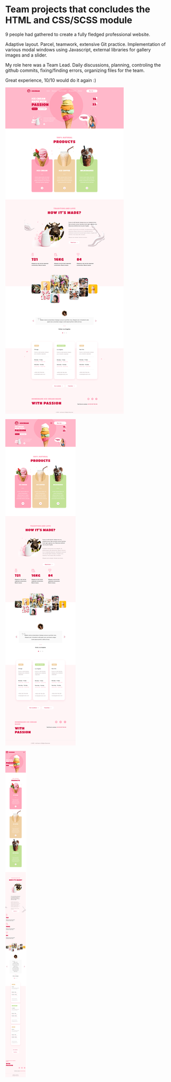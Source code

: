 # Team projects that concludes the HTML and CSS/SCSS module

9 people had gathered to create a fully fledged professional website.

Adaptive layout. Parcel, teamwork, extensive Git practice. Implementation of various modal windows
using Javascript, external libraries for gallery images and a slider.

My role here was a Team Lead. Daily discussions, planning, controling the github commits,
fixing/finding errors, organizing files for the team.

Great experience, 10/10 would do it again :)

![WebStudio HTML + CSS final project. Presentation](./desktop.png)

![WebStudio HTML + CSS final project. Presentation](./tablet.png)

![WebStudio HTML + CSS final project. Presentation](./mobile.png)
